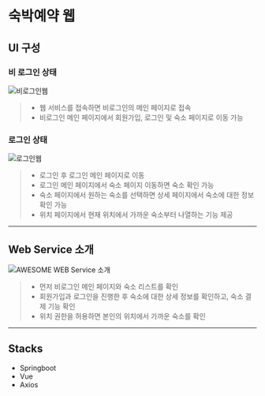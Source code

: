 # 숙박예약 웹
## UI 구성
### 비 로그인 상태

![비로그인웹](https://user-images.githubusercontent.com/59479926/209426962-49ea56f5-7511-4a95-820e-64f0a9bb75f8.png)
> - 웹 서비스를 접속하면 비로그인의 메인 페이지로 접속
> - 비로그인 메인 페이지에서 회원가입, 로그인 및 숙소 페이지로 이동 가능


### 로그인 상태

![로그인웹](https://user-images.githubusercontent.com/59479926/209427044-a0a6dbf4-fcd0-4751-adda-30f6c543b5aa.png)
> - 로그인 후 로그인 메인 페이지로 이동
> - 로그인 메인 페이지에서 숙소 페이지 이동하면 숙소 확인 가능
> - 숙소 페이지에서 원하는 숙소를 선택하면 상세 페이지에서 숙소에 대한 정보 확인 가능
> - 위치 페이지에서 현재 위치에서 가까운 숙소부터 나열하는 기능 제공

---

## Web Service 소개
![AWESOME WEB Service 소개](https://user-images.githubusercontent.com/110655823/216239890-f6c158c7-a373-4817-b35e-72c5e3ed7d15.gif)
> - 먼저 비로그인 메인 페이지와 숙소 리스트를 확인
> - 회원가입과 로그인을 진행한 후 숙소에 대한 상세 정보를 확인하고, 숙소 결제 기능 확인
> - 위치 권한을 허용하면 본인의 위치에서 가까운 숙소를 확인
---

## Stacks
- Springboot
- Vue
- Axios
